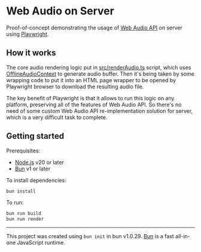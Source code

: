 # Web Audio on Server

Proof-of-concept demonstrating the usage of [Web Audio API](https://developer.mozilla.org/en-US/docs/Web/API/Web_Audio_API) on server using [Playwright](https://github.com/microsoft/playwright).

## How it works

The core audio rendering logic put in [src/renderAudio.ts](./src/renderAudio.ts) script, which uses [OfflineAudioContext](https://developer.mozilla.org/en-US/docs/Web/API/OfflineAudioContext) to generate audio buffer. Then it's being taken by some wrapping code to put it into an HTML page wrapper to be opened by Playwright browser to download the resulting audio file.

The key benefit of Playwright is that it allows to run this logic on any platform, preserving all of the features of Web Audio API. So there's no need of some custom Web Audio API re-implementation solution for server, which is a very difficult task to complete.

## Getting started

Prerequisites:

- [Node.js](https://nodejs.org) v20 or later
- [Bun](https://bun.sh/) v1 or later

To install dependencies:

```bash
bun install
```

To run:

```bash
bun run build
bun run render
```

---

This project was created using `bun init` in bun v1.0.29. [Bun](https://bun.sh) is a fast all-in-one JavaScript runtime.

